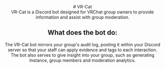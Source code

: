 <div align="center">
# VR-Cat
<br>
VR-Cat is a Discord bot designed for VRChat group owners to provide information and assist with group moderation. 

## What does the bot do:
The VR-Cat bot mirrors your group's audit log, posting it within your Discord server so that your staff can apply evidence and tags to each interaction. 
The bot also serves to give insight into your group, such as generating Instance, group members and moderation analytics.

# 
